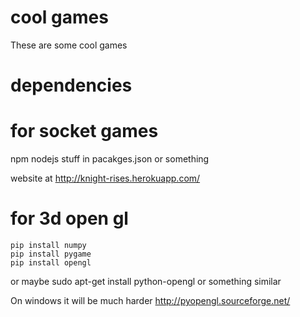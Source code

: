 # cool games
These are some cool games


# dependencies

# for socket games
npm
nodejs
stuff in pacakges.json or something

website at
http://knight-rises.herokuapp.com/

# for 3d open gl
    pip install numpy
    pip install pygame
    pip install opengl
or maybe
    sudo apt-get install python-opengl
or something similar

On windows it will be much harder
http://pyopengl.sourceforge.net/




